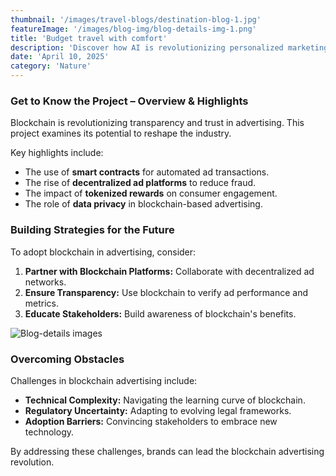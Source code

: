 ```yaml
---
thumbnail: '/images/travel-blogs/destination-blog-1.jpg'
featureImage: '/images/blog-img/blog-details-img-1.png'
title: 'Budget travel with comfort'
description: 'Discover how AI is revolutionizing personalized marketing strategies in 2024.'
date: 'April 10, 2025'
category: 'Nature'
---
```


### Get to Know the Project – Overview & Highlights

Blockchain is revolutionizing transparency and trust in advertising. This project examines its potential to reshape the industry.

Key highlights include:

- The use of **smart contracts** for automated ad transactions.
- The rise of **decentralized ad platforms** to reduce fraud.
- The impact of **tokenized rewards** on consumer engagement.
- The role of **data privacy** in blockchain-based advertising.

### Building Strategies for the Future

To adopt blockchain in advertising, consider:

1. **Partner with Blockchain Platforms:** Collaborate with decentralized ad networks.
2. **Ensure Transparency:** Use blockchain to verify ad performance and metrics.
3. **Educate Stakeholders:** Build awareness of blockchain's benefits.

![Blog-details images](/images/services/services-details-img.png)

### Overcoming Obstacles

Challenges in blockchain advertising include:

- **Technical Complexity:** Navigating the learning curve of blockchain.
- **Regulatory Uncertainty:** Adapting to evolving legal frameworks.
- **Adoption Barriers:** Convincing stakeholders to embrace new technology.

By addressing these challenges, brands can lead the blockchain advertising revolution.

